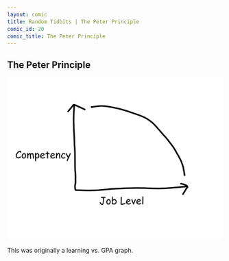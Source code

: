 ```yaml
---
layout: comic
title: Random Tidbits | The Peter Principle
comic_id: 20
comic_title: The Peter Principle
---
```


## The Peter Principle

<img id="img20" src="/assets/images/20.png">

This was originally a learning vs. GPA graph.
